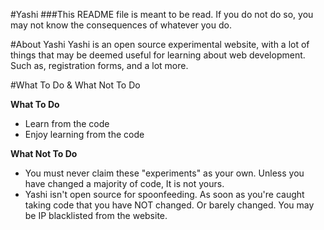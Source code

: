#Yashi
###This README file is meant to be read. If you do not do so, you may not know the consequences of whatever you do.

#About Yashi
Yashi is an open source experimental website, with a lot of things that may be deemed useful for learning about web development. Such as, registration forms, and a lot more.

#What To Do & What Not To Do

**What To Do**
- Learn from the code
- Enjoy learning from the code


**What Not To Do**
- You must never claim these "experiments" as your own. Unless you have changed a majority of code, It is not yours.
- Yashi isn't open source for spoonfeeding. As soon as you're caught taking code that you have NOT changed. Or barely changed. You may be IP blacklisted from the website.
